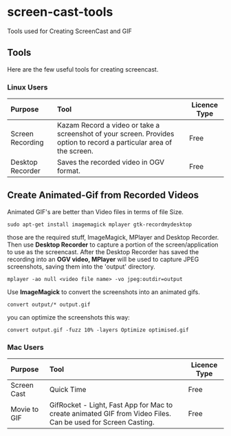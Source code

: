 # screen-cast-tools
Tools used for Creating ScreenCast and GIF

## Tools
Here are the few useful tools for creating screencast.

### Linux Users

| Purpose | Tool | Licence Type |
|:------------- |:-------------| -----|
| Screen Recording	| Kazam Record a video or take a screenshot of your screen. Provides option to record a particular area of the screen. | Free |
| Desktop Recorder |	Saves the recorded video in OGV format.	| Free |


## Create Animated-Gif from Recorded Videos
Animated GIF's are better than Video files in terms of file Size.

```
sudo apt-get install imagemagick mplayer gtk-recordmydesktop
```

those are the required stuff, ImageMagick, MPlayer and Desktop Recorder.
Then use **Desktop Recorder** to capture a portion of the screen/application to use as the screencast.
After the Desktop Recorder has saved the recording into an **OGV video, MPlayer** will be used to capture JPEG screenshots, saving them into the 'output' directory.
```
mplayer -ao null <video file name> -vo jpeg:outdir=output
```

Use **ImageMagick** to convert the screenshots into an animated gifs.

```
convert output/* output.gif
```

you can optimize the screenshots this way:

```
convert output.gif -fuzz 10% -layers Optimize optimised.gif
```

### Mac Users

| Purpose | Tool | Licence Type |
|:------------- |:-------------| -----|
| Screen Cast	| Quick Time | Free |
| Movie to GIF |	GifRocket - Light, Fast App for Mac to create animated GIF from Video Files. Can be used for Screen Casting.	| Free |
